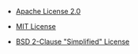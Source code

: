 - [Apache License 2.0](https://github.com/YangLiFena/huarongdao/community/license/new?branch=master&template=apache-2.0)

- [MIT License](https://github.com/YangLiFena/huarongdao/community/license/new?branch=master&template=mit)

- [BSD 2-Clause "Simplified" License](https://github.com/YangLiFena/huarongdao/community/license/new?branch=master&template=bsd-2-clause)

